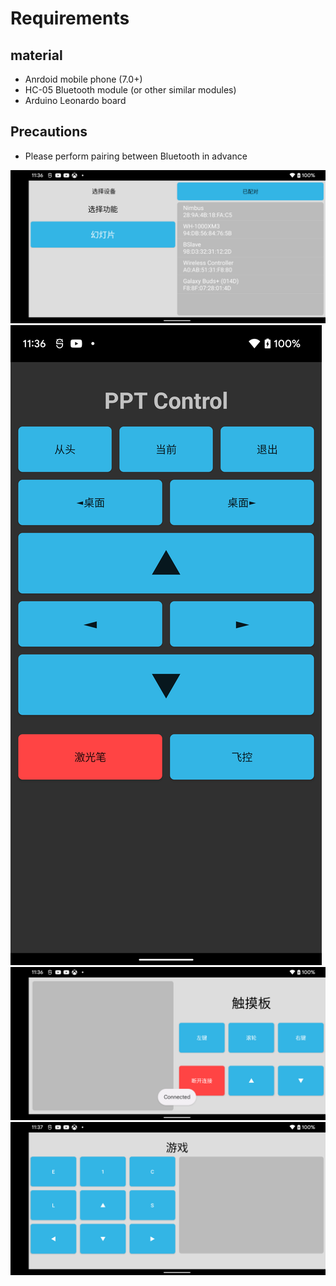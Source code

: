 # Requirements
## material
- Anrdoid mobile phone (7.0+)
- HC-05 Bluetooth module (or other similar modules)
- Arduino Leonardo board
## Precautions
- Please perform pairing between Bluetooth in advance

![](pic/01.png)
![](pic/02.png)
![](pic/03.png)
![](pic/04.png)